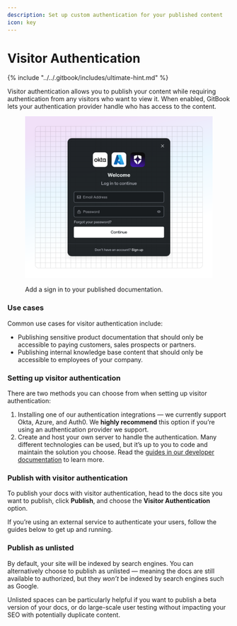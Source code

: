 ```yaml
---
description: Set up custom authentication for your published content
icon: key
---
```


# Visitor Authentication

{% include "../../.gitbook/includes/ultimate-hint.md" %}

Visitor authentication allows you to publish your content while requiring authentication from any visitors who want to view it. When enabled, GitBook lets your authentication provider handle who has access to the content.

<figure><img src="../../.gitbook/assets/10_01_25_visitor_authentication.svg" alt=""><figcaption><p>Add a sign in to your published documentation.</p></figcaption></figure>

### Use cases

Common use cases for visitor authentication include:

* Publishing sensitive product documentation that should only be accessible to paying customers, sales prospects or partners.
* Publishing internal knowledge base content that should only be accessible to employees of your company.

### Setting up visitor authentication

There are two methods you can choose from when setting up visitor authentication:

1. Installing one of our authentication integrations — we currently support Okta, Azure, and Auth0. We **highly recommend** this option if you’re using an authentication provider we support.
2. Create and host your own server to handle the authentication. Many different technologies can be used, but it’s up to you to code and maintain the solution you choose. Read the [guides in our developer documentation](https://docs.gitbook.com/developers/visitor-authentication/custom-backend) to learn more.

### Publish with visitor authentication

To publish your docs with visitor authentication, head to the docs site you want to publish, click **Publish**, and choose the **Visitor Authentication** option.

If you’re using an external service to authenticate your users, follow the guides below to get up and running.

### **Publish as unlisted**

By default, your site will be indexed by search engines. You can alternatively choose to publish as unlisted — meaning the docs are still available to authorized, but they _won’t_ be indexed by search engines such as Google.&#x20;

Unlisted spaces can be particularly helpful if you want to publish a beta version of your docs, or do large-scale user testing without impacting your SEO with potentially duplicate content.
